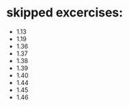 # skipped excercises:
  - 1.13
  - 1.19
  - 1.36
  - 1.37
  - 1.38
  - 1.39
  - 1.40
  - 1.44
  - 1.45
  - 1.46
